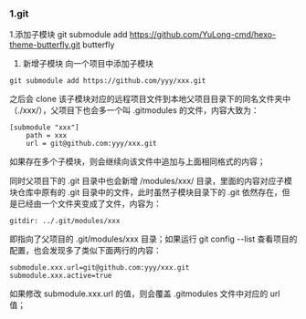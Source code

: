 ### 1.git
1.添加子模块
git submodule add https://github.com/YuLong-cmd/hexo-theme-butterfly.git   butterfly
1. 新增子模块
向一个项目中添加子模块

```git
git submodule add https://github.com/yyy/xxx.git
```

之后会 clone 该子模块对应的远程项目文件到本地父项目目录下的同名文件夹中（./xxx/），父项目下也会多一个叫 .gitmodules 的文件，内容大致为：
```git
[submodule "xxx"]
	path = xxx
	url = git@github.com:yyy/xxx.git
```
如果存在多个子模块，则会继续向该文件中追加与上面相同格式的内容；

同时父项目下的 .git 目录中也会新增 /modules/xxx/ 目录，里面的内容对应子模块仓库中原有的 .git 目录中的文件，此时虽然子模块目录下的 .git 依然存在，但是已经由一个文件夹变成了文件，内容为：
```git
gitdir: ../.git/modules/xxx
```
即指向了父项目的 .git/modules/xxx 目录；如果运行 git config --list 查看项目的配置，也会发现多了类似下面两行的内容：
```git
submodule.xxx.url=git@github.com:yyy/xxx.git
submodule.xxx.active=true
```
如果修改 submodule.xxx.url 的值，则会覆盖 .gitmodules 文件中对应的 url 值；